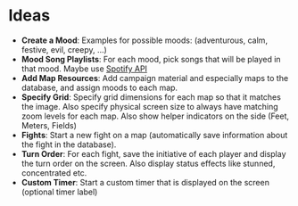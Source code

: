 # Ideas


 - **Create a Mood**: Examples for possible moods: (adventurous, calm, festive, evil, creepy, ...)
 - **Mood Song Playlists**: For each mood, pick songs that will be played in that mood. Maybe use [Spotify API](https://developer.spotify.com/documentation/web-api/reference/#/operations/get-track)
 - **Add Map Resources**: Add campaign material and especially maps to the database, and assign moods to each map.
 - **Specify Grid**: Specify grid dimensions for each map so that it matches the image. Also specify physical screen size to always have matching zoom levels for each map. Also show helper indicators on the side (Feet, Meters, Fields)
 - **Fights**: Start a new fight on a map (automatically save information about the fight in the database).
 - **Turn Order**: For each fight, save the initiative of each player and display the turn order on the screen. Also display status effects like stunned, concentrated etc.
 - **Custom Timer**: Start a custom timer that is displayed on the screen (optional timer label)
